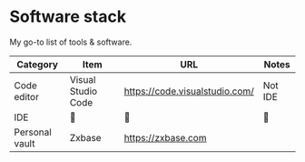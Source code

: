 # Software stack

My go-to list of tools & software.

| Category | Item | URL | Notes |
| -------- | ---- | --- | ----- |
| Code editor | Visual Studio Code | https://code.visualstudio.com/ | Not IDE |
| IDE         | 🛑 | 🛑 | 🛑 |
| Personal vault | Zxbase | https://zxbase.com |
